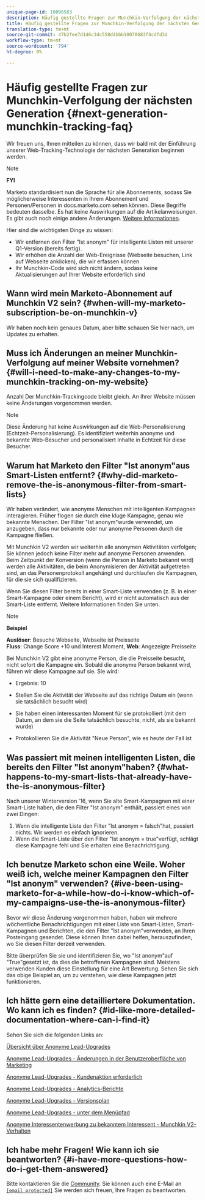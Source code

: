 ```yaml
---
unique-page-id: 10096583
description: Häufig gestellte Fragen zur Munchkin-Verfolgung der nächsten Generation - Marketo Docs - Produktdokumentation
title: Häufig gestellte Fragen zur Munchkin-Verfolgung der nächsten Generation
translation-type: tm+mt
source-git-commit: 47b2fee7d146c3dc558d4bbb10070683f4cdfd3d
workflow-type: tm+mt
source-wordcount: '794'
ht-degree: 0%

---
```



# Häufig gestellte Fragen zur Munchkin-Verfolgung der nächsten Generation {#next-generation-munchkin-tracking-faq}

Wir freuen uns, Ihnen mitteilen zu können, dass wir bald mit der Einführung unserer Web-Tracking-Technologie der nächsten Generation beginnen werden.

>[!NOTE]
>
>**FYI**
>
>Marketo standardisiert nun die Sprache für alle Abonnements, sodass Sie möglicherweise Interessenten in Ihrem Abonnement und Personen/Personen in docs.marketo.com sehen können. Diese Begriffe bedeuten dasselbe. Es hat keine Auswirkungen auf die Artikelanweisungen. Es gibt auch noch einige andere Änderungen. [Weitere Informationen](http://docs.marketo.com/display/DOCS/Updates+to+Marketo+Terminology).

Hier sind die wichtigsten Dinge zu wissen:

* Wir entfernen den Filter &quot;Ist anonym&quot; für intelligente Listen mit unserer Q1-Version (bereits fertig).
* Wir erhöhen die Anzahl der Web-Ereignisse (Webseite besuchen, Link auf Webseite anklicken), die wir erfassen können
* Ihr Munchkin-Code wird sich nicht ändern, sodass keine Aktualisierungen auf Ihrer Website erforderlich sind

## Wann wird mein Marketo-Abonnement auf Munchkin V2 sein? {#when-will-my-marketo-subscription-be-on-munchkin-v}

Wir haben noch kein genaues Datum, aber bitte schauen Sie hier nach, um Updates zu erhalten.

## Muss ich Änderungen an meiner Munchkin-Verfolgung auf meiner Website vornehmen? {#will-i-need-to-make-any-changes-to-my-munchkin-tracking-on-my-website}

Anzahl Der Munchkin-Trackingcode bleibt gleich. An Ihrer Website müssen keine Änderungen vorgenommen werden.

>[!NOTE]
>
>Diese Änderung hat keine Auswirkungen auf die Web-Personalisierung (Echtzeit-Personalisierung). Es identifiziert weiterhin anonyme und bekannte Web-Besucher und personalisiert Inhalte in Echtzeit für diese Besucher.

## Warum hat Marketo den Filter &quot;Ist anonym&quot;aus Smart-Listen entfernt? {#why-did-marketo-remove-the-is-anonymous-filter-from-smart-lists}

Wir haben verändert, wie anonyme Menschen mit intelligenten Kampagnen interagieren. Früher flogen sie durch eine kluge Kampagne, genau wie bekannte Menschen. Der Filter &quot;Ist anonym&quot;wurde verwendet, um anzugeben, dass nur bekannte oder nur anonyme Personen durch die Kampagne fließen.

Mit Munchkin V2 werden wir weiterhin alle anonymen Aktivitäten verfolgen; Sie können jedoch keine Filter mehr auf anonyme Personen anwenden. Beim Zeitpunkt der Konversion (wenn die Person in Marketo bekannt wird) werden alle Aktivitäten, die beim Anonymisieren der Aktivität aufgetreten sind, an das Personenprotokoll angehängt und durchlaufen die Kampagnen, für die sie sich qualifizieren.

Wenn Sie diesen Filter bereits in einer Smart-Liste verwenden (z. B. in einer Smart-Kampagne oder einem Bericht), wird er nicht automatisch aus der Smart-Liste entfernt. Weitere Informationen finden Sie unten.

>[!NOTE]
>
>**Beispiel**
>
>**Auslöser**: Besuche Webseite, Webseite ist Preisseite\
>**Fluss**: Change Score +10 und Interest Moment, **Web**: Angezeigte Preisseite
>
>Bei Munchkin V2 gibt eine anonyme Person, die die Preisseite besucht, nicht sofort die Kampagne ein. Sobald die anonyme Person bekannt wird, führen wir diese Kampagne auf sie. Sie wird:
>
>* Ergebnis: 10
   >
   >
* Stellen Sie die Aktivität der Webseite auf das richtige Datum ein (wenn sie tatsächlich besucht wird)
   >
   >
* Sie haben einen interessanten Moment für sie protokolliert (mit dem Datum, an dem sie die Seite tatsächlich besuchte, nicht, als sie bekannt wurde)
   >
   >
* Protokollieren Sie die Aktivität &quot;Neue Person&quot;, wie es heute der Fall ist

>



## Was passiert mit meinen intelligenten Listen, die bereits den Filter &quot;Ist anonym&quot;haben? {#what-happens-to-my-smart-lists-that-already-have-the-is-anonymous-filter}

Nach unserer Winterversion &#39;16, wenn Sie alte Smart-Kampagnen mit einer Smart-Liste haben, die den Filter &quot;Ist anonym&quot; enthält, passiert eines von zwei Dingen:

1. Wenn die intelligente Liste den Filter &quot;Ist anonym = falsch&quot;hat, passiert nichts. Wir werden es einfach ignorieren.
1. Wenn die Smart-Liste über den Filter &quot;Ist anonym = true&quot;verfügt, schlägt diese Kampagne fehl und Sie erhalten eine Benachrichtigung.

## Ich benutze Marketo schon eine Weile. Woher weiß ich, welche meiner Kampagnen den Filter &quot;Ist anonym&quot; verwenden? {#ive-been-using-marketo-for-a-while-how-do-i-know-which-of-my-campaigns-use-the-is-anonymous-filter}

Bevor wir diese Änderung vorgenommen haben, haben wir mehrere wöchentliche Benachrichtigungen mit einer Liste von Smart-Listen, Smart-Kampagnen und Berichten, die den Filter &quot;Ist anonym&quot;verwenden, an Ihren Posteingang gesendet. Diese können Ihnen dabei helfen, herauszufinden, wo Sie diesen Filter derzeit verwenden.

Bitte überprüfen Sie sie und identifizieren Sie, wo &quot;Ist anonym&quot;auf &quot;True&quot;gesetzt ist, da dies die betroffenen Kampagnen sind. Meistens verwenden Kunden diese Einstellung für eine Art Bewertung. Sehen Sie sich das obige Beispiel an, um zu verstehen, wie diese Kampagnen jetzt funktionieren.

## Ich hätte gern eine detailliertere Dokumentation. Wo kann ich es finden? {#id-like-more-detailed-documentation-where-can-i-find-it}

Sehen Sie sich die folgenden Links an:

[Übersicht über Anonyme Lead-Upgrades](https://nation.marketo.com/docs/DOC-2937)

[Anonyme Lead-Upgrades - Änderungen in der Benutzeroberfläche von Marketing](https://nation.marketo.com/docs/DOC-2938)

[Anonyme Lead-Upgrades - Kundenaktion erforderlich](https://nation.marketo.com/docs/DOC-2939)

[Anonyme Lead-Upgrades - Analytics-Berichte](https://nation.marketo.com/docs/DOC-2940)

[Anonyme Lead-Upgrades - Versionsplan](https://nation.marketo.com/docs/DOC-2961)

[Anonyme Lead-Upgrades - unter dem Menüpfad](https://nation.marketo.com/docs/DOC-2962)

[Anonyme Interessentenwerbung zu bekanntem Interessent - Munchkin V2-Verhalten](https://nation.marketo.com/docs/DOC-2963)

## Ich habe mehr Fragen! Wie kann ich sie beantworten? {#i-have-more-questions-how-do-i-get-them-answered}

Bitte kontaktieren Sie die [Community](https://nation.marketo.com/welcome). Sie können auch eine E-Mail an [`[email protected]`](http://docs.marketo.com/cdn-cgi/l/email-protection#4c3f393c3c233e380c212d3e27293823622f232162) Sie werden sich freuen, Ihre Fragen zu beantworten.
